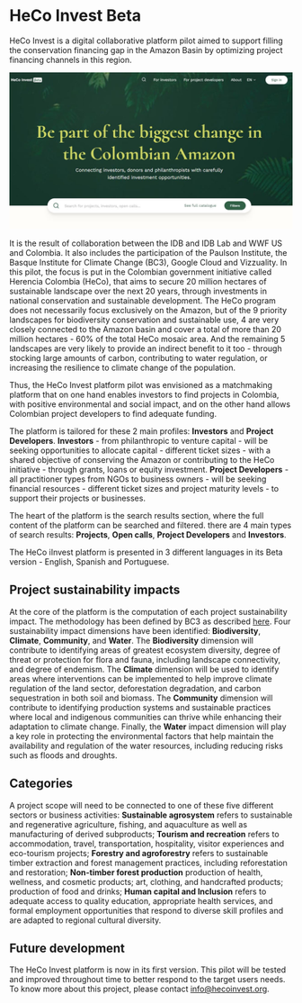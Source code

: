 # HeCo Invest Beta 

HeCo Invest is a digital collaborative platform pilot aimed to support filling the conservation financing gap in the Amazon Basin by optimizing project financing channels in this region.

![Homepage](docs/assets/hero.jpg)

It is the result of collaboration between the IDB and IDB Lab and WWF US and Colombia. It also includes the participation of the Paulson Institute, the Basque Institute for Climate Change (BC3), Google Cloud and Vizzuality. In this pilot, the focus is put in the Colombian government initiative called Herencia Colombia (HeCo), that aims to secure 20 million hectares of sustainable landscape over the next 20 years, through investments in national conservation and sustainable development. The HeCo program does not necessarily focus exclusively on the Amazon, but of the 9 priority landscapes for biodiversity conservation and sustainable use, 4 are very closely connected to the Amazon basin and cover a total of more than 20 million hectares - 60% of the total HeCo mosaic area. And the remaining 5 landscapes are very likely to provide an indirect benefit to it too - through stocking large amounts of carbon, contributing to water regulation, or increasing the resilience to climate change of the population. 

Thus, the HeCo Invest platform pilot was envisioned as a matchmaking platform that on one hand enables investors to find projects in Colombia, with positive environmental and social impact, and on the other hand allows Colombian project developers to find adequate funding. 

The platform is tailored for these 2 main profiles: **Investors** and **Project Developers**. **Investors** - from philanthropic to venture capital - will be seeking opportunities to allocate capital - different ticket sizes - with a shared objective of conserving the Amazon or contributing to the HeCo initiative - through grants, loans or equity investment. **Project Developers** - all practitioner types from NGOs to business owners - will be seeking financial resources - different ticket sizes and project maturity levels - to support their projects or businesses.

The heart of the platform is the search results section, where the full content of the platform can be searched and filtered. there are 4 main types of search results: **Projects**, **Open calls**, **Project Developers** and **Investors**.

The HeCo iInvest platform is presented in 3 different languages in its Beta version - English, Spanish and Portuguese.


## Project sustainability impacts

At the core of the platform is the computation of each project sustainability impact. The methodology has been defined by BC3 as described [here](https://drive.google.com/drive/folders/1yEQjtbDL3LzPjsi9W4cybJ7M5d33S70_). Four sustainability impact dimensions have been identified: **Biodiversity**, **Climate**,  **Community**, and **Water**. 
The **Biodiversity** dimension will contribute to identifying areas of greatest ecosystem diversity, degree of threat or protection for flora and fauna, including landscape connectivity, and degree of endemism. 
The **Climate** dimension will be used to identify areas where interventions can be implemented to help improve climate regulation of the land sector, deforestation degradation, and carbon sequestration in both soil and biomass. 
The **Community** dimension will contribute to identifying production systems and sustainable practices where local and indigenous communities can thrive while enhancing their adaptation to climate change. 
Finally, the **Water** impact dimension will play a key role in protecting the environmental factors that help maintain the availability and regulation of the water resources, including reducing risks such as floods and droughts.


## Categories 

A project scope will need to be connected to one of these five different sectors or business activities:
**Sustainable agrosystem** refers to sustainable and regenerative agriculture, fishing, and aquaculture as well as manufacturing of derived subproducts;
**Tourism and recreation** refers to accommodation, travel, transportation, hospitality, visitor experiences and eco-tourism projects;
**Forestry and agroforestry** refers to sustainable timber extraction and forest management practices, including reforestation and restoration;
**Non-timber forest production** production of health, wellness, and cosmetic products; art, clothing, and handcrafted products; production of food and drinks;
**Human capital and Inclusion** refers to adequate access to quality education, appropriate health services, and formal employment opportunities that respond to diverse skill profiles and are adapted to regional cultural diversity.


## Future development

The HeCo Invest platform is now in its first version. This pilot will be tested and improved throughout time to better respond to the target users needs. To know more about this project, please contact info@hecoinvest.org. 
